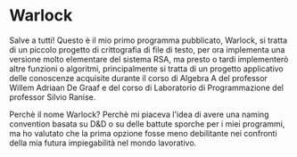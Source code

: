 # Warlock

Salve a tutti! Questo è il mio primo programma pubblicato, Warlock, si tratta di un piccolo progetto di crittografia di file di testo, per ora implementa una versione molto elementare del sistema RSA, ma presto o tardi implementerò altre funzioni o algoritmi, principalmente si tratta di un progetto applicativo delle conoscenze acquisite durante il corso di Algebra A del professor Willem Adriaan De Graaf e del corso di Laboratorio di Programmazione del professor Silvio Ranise.

Perchè il nome Warlock? Perchè mi piaceva l'idea di avere una naming convention basata su D&D o su delle battute sporche per i miei programmi, ma ho valutato che la prima opzione fosse meno debilitante nei confronti della mia futura impiegabilità nel mondo lavorativo.
